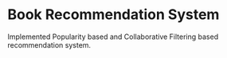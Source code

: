 # Book Recommendation System
Implemented Popularity based and Collaborative Filtering based recommendation system.
